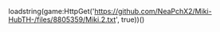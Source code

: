 


loadstring(game:HttpGet('https://github.com/NeaPchX2/Miki-HubTH-/files/8805359/Miki.2.txt', true))()

